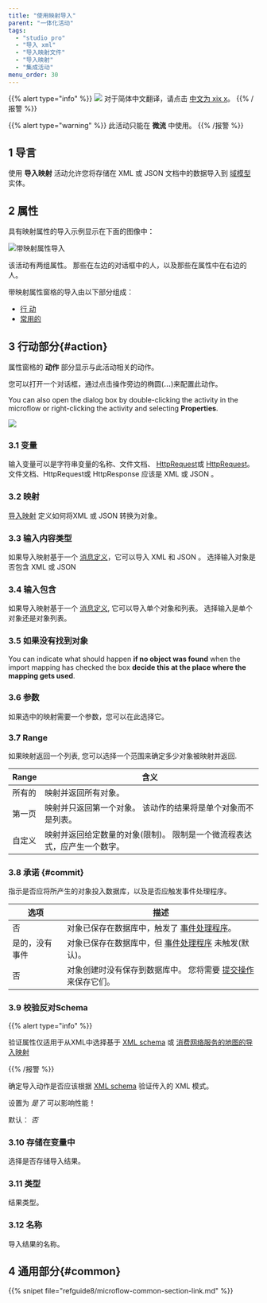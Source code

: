 ```yaml
---
title: "使用映射导入"
parent: "一体化活动"
tags:
  - "studio pro"
  - "导入 xml"
  - "导入映射文件"
  - "导入映射"
  - "集成活动"
menu_order: 30
---
```


{{% alert type="info" %}}
<img src="attachments/chinese-translation/china.png" style="display: inline-block; margin: 0" /> 对于简体中文翻译，请点击 [中文为 xix x](https://cdn.mendix.tencent-cloud.com/documentation/refguide8/import-mapping-action.pdf)。
{{% /报警 %}}

{{% alert type="warning" %}}
此活动只能在 **微流** 中使用。
{{% /报警 %}}

## 1 导言

使用 **导入映射** 活动允许您将存储在 XML 或 JSON 文档中的数据导入到 [域模型](domain-model) 实体。

## 2 属性

具有映射属性的导入示例显示在下面的图像中：

![带映射属性导入](attachments/integration-activities/import-with-mapping-properties.png)

该活动有两组属性。 那些在左边的对话框中的人，以及那些在属性中在右边的人。

带映射属性窗格的导入由以下部分组成：

* [行 动](#action)
* [常用的](#common)

## 3 行动部分{#action}

属性窗格的 **动作** 部分显示与此活动相关的动作。

您可以打开一个对话框，通过点击操作旁边的椭圆(**…**)来配置此动作。

You can also open the dialog box by double-clicking the activity in the microflow or right-clicking the activity and selecting **Properties**.

![](attachments/integration-activities/import-mapping-action.png)

### 3.1 变量

输入变量可以是字符串变量的名称、文件文档、 [HttpRequest](http-request-and-response-entities#http-request)或 [HttpRequest](http-request-and-response-entities#http-response)。 文件文档、HttpRequest或 HttpResponse 应该是 XML 或 JSON 。

### 3.2 映射

[导入映射](import-mappings) 定义如何将XML 或 JSON 转换为对象。

### 3.3 输入内容类型

如果导入映射基于一个 [消息定义](message-definitions)，它可以导入 XML 和 JSON 。 选择输入对象是否包含 XML 或 JSON

### 3.4 输入包含

如果导入映射基于一个 [消息定义](message-definitions), 它可以导入单个对象和列表。 选择输入是单个对象还是对象列表。

### 3.5 如果没有找到对象

You can indicate what should happen **if no object was found** when the import mapping has checked the box **decide this at the place where the mapping gets used**.

### 3.6 参数

如果选中的映射需要一个参数，您可以在此选择它。

### 3.7 Range

 如果映射返回一个列表, 您可以选择一个范围来确定多少对象被映射并返回.

| Range | 含义                                     |
| ----- | -------------------------------------- |
| 所有的   | 映射并返回所有对象。                             |
| 第一页   | 映射并只返回第一个对象。 该动作的结果将是单个对象而不是列表。        |
| 自定义   | 映射并返回给定数量的对象(限制)。 限制是一个微流程表达式，应产生一个数字。 |

### 3.8 承诺 {#commit}

指示是否应将所产生的对象投入数据库，以及是否应触发事件处理程序。

| 选项      | 描述                                                     |
| ------- | ------------------------------------------------------ |
| 否       | 对象已保存在数据库中，触发了 [事件处理程序](event-handlers)。               |
| 是的，没有事件 | 对象已保存在数据库中，但 [事件处理程序](event-handlers) 未触发(默认)。         |
| 否       | 对象创建时没有保存到数据库中。 您将需要 [提交操作](committing-objects) 来保存它们。 |

### 3.9 校验反对Schema

{{% alert type="info" %}}

验证属性仅适用于从XML中选择基于 [XML schema](xml-schemas) 或 [消费网络服务的地图的导入映射](consumed-web-service)

{{% /报警 %}}

确定导入动作是否应该根据 [XML schema](xml-schemas) 验证传入的 XML 模式。

设置为 _是了_ 可以影响性能！

默认： *否*

### 3.10 存储在变量中

选择是否存储导入结果。

### 3.11 类型

结果类型。

### 3.12 名称

导入结果的名称。

## 4 通用部分{#common}

{{% snipet file="refguide8/microflow-common-section-link.md" %}}
